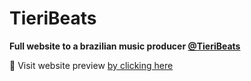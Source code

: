 # TieriBeats
**Full website to a brazilian music producer [@TieriBeats](https://www.youtube.com/user/brzgamer)**

🎵 Visit website preview [by clicking here](https://tieribeats.herokuapp.com/beats/)
